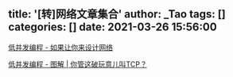 title: '[转]网络文章集合'
author: _Tao
tags: []
categories: []
date: 2021-03-26 15:56:00
---
[低并发编程 - 如果让你来设计网络](https://mp.weixin.qq.com/s/jiPMUk6zUdOY6eKxAjNDbQ)

[低并发编程 - 图解 | 你管这破玩意儿叫TCP？](https://mp.weixin.qq.com/s/Uf42QEL6WUSHOwJ403FwOA)